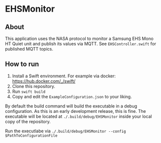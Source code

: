# EHSMonitor

## About

This application uses the NASA protocol to monitor a Samsung EHS Mono HT Quiet unit and publish its values via MQTT. See `EHSController.swift` for published MQTT topics.

## How to run

1. Install a Swift environment. For example via docker: https://hub.docker.com/_/swift/
2. Clone this repository.
3. Run `swift build`
4. Copy and edit the `ExampleConfiguration.json` to your liking.

By default the build command will build the executable in a debug configuration. As this is an early development release, this is fine. The executable will be located at `./.build/debug/EHSMonitor` inside your local copy of the repository.

Run the executlabe via `./.build/debug/EHSMonitor --config $PathToConfigurationFile`

